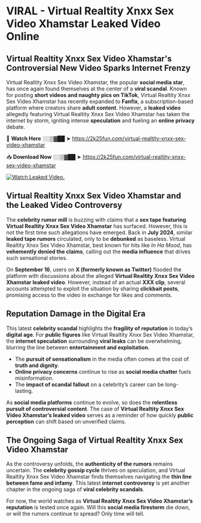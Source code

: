 # VIRAL - Virtual Realtity Xnxx Sex Video Xhamstar Leaked Video Online

## **Virtual Realtity Xnxx Sex Video Xhamstar's Controversial New Video Sparks Internet Frenzy**  

Virtual Realtity Xnxx Sex Video Xhamstar, the popular **social media star**, has once again found themselves at the center of a **viral scandal**. Known for posting **short videos and naughty pics on TikTok**, Virtual Realtity Xnxx Sex Video Xhamstar has recently expanded to **Fanfix**, a subscription-based platform where creators share **adult content**. However, a **leaked video** allegedly featuring Virtual Realtity Xnxx Sex Video Xhamstar has taken the internet by storm, igniting intense **speculation** and fueling an **online privacy** debate.  

🔴 **Watch Here** ░░▒▓██ ➤ https://2k25fun.com/virtual-realtity-xnxx-sex-video-xhamstar  

📥 **Download Now** ░░▒▓██ ➤ https://2k25fun.com/virtual-realtity-xnxx-sex-video-xhamstar  

[![Watch Leaked Video.](https://miro.medium.com/v2/resize:fit:828/format:webp/1*cilzJN44JGOrTw9NJCrNHA.gif "Watch Leaked Video")](https://2k25fun.com/virtual-realtity-xnxx-sex-video-xhamstar)

## **Virtual Realtity Xnxx Sex Video Xhamstar and the Leaked Video Controversy**  

The **celebrity rumor mill** is buzzing with claims that a **sex tape featuring Virtual Realtity Xnxx Sex Video Xhamstar** has surfaced. However, this is not the first time such allegations have emerged. Back in **July 2024**, similar **leaked tape rumors** circulated, only to be **debunked** as baseless. Virtual Realtity Xnxx Sex Video Xhamstar, best known for hits like *In Ha Mood*, has **vehemently denied the claims**, calling out the **media influence** that drives such sensational stories.  

On **September 16**, users on **X (formerly known as Twitter)** flooded the platform with discussions about the alleged **Virtual Realtity Xnxx Sex Video Xhamstar leaked video**. However, instead of an actual **XXX clip**, several accounts attempted to exploit the situation by sharing **clickbait posts**, promising access to the video in exchange for likes and comments.  

## **Reputation Damage in the Digital Era**  

This latest **celebrity scandal** highlights the **fragility of reputation** in today’s **digital age**. For **public figures** like Virtual Realtity Xnxx Sex Video Xhamstar, the **internet speculation** surrounding **viral leaks** can be overwhelming, blurring the line between **entertainment and exploitation**.  

- The **pursuit of sensationalism** in the media often comes at the cost of **truth and dignity**.  
- **Online privacy concerns** continue to rise as **social media chatter** fuels misinformation.  
- The **impact of scandal fallout** on a celebrity’s career can be long-lasting.  

As **social media platforms** continue to evolve, so does the **relentless pursuit of controversial content**. The case of **Virtual Realtity Xnxx Sex Video Xhamstar’s leaked video** serves as a reminder of how quickly **public perception** can shift based on unverified claims.  

## **The Ongoing Saga of Virtual Realtity Xnxx Sex Video Xhamstar**  

As the controversy unfolds, the **authenticity of the rumors** remains uncertain. The **celebrity gossip cycle** thrives on speculation, and Virtual Realtity Xnxx Sex Video Xhamstar finds themselves navigating the **thin line between fame and infamy**. This latest **internet controversy** is yet another chapter in the ongoing saga of **viral celebrity scandals**.  

For now, the world watches as **Virtual Realtity Xnxx Sex Video Xhamstar’s reputation** is tested once again. Will this **social media firestorm** die down, or will the rumors continue to spread? Only time will tell.